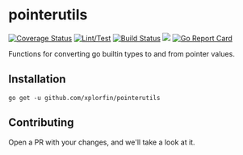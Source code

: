 # pointerutils
[![Coverage Status](https://coveralls.io/repos/github/xplorfin/pointerutils/badge.svg?branch=master)](https://coveralls.io/github/xplorfin/pointerutils?branch=master)
[![Lint/Test](https://github.com/xplorfin/pointerutils/actions/workflows/tests.yml/badge.svg)](https://github.com/xplorfin/pointerutils/actions/workflows/tests.yml)
[![Build Status](https://github.com/xplorfin/pointerutils/actions/workflows/tagrelease.yml/badge.svg)](https://github.com/xplorfin/pointerutils/actions/workflows/tagrelease.yml)
[![](https://godoc.org/github.com/xplorfin/pointerutils?status.svg)](https://godoc.org/github.com/xplorfin/pointerutils)
[![Go Report Card](https://goreportcard.com/badge/github.com/xplorfin/pointerutils)](https://goreportcard.com/report/github.com/xplorfin/pointerutils)

Functions for converting go builtin types to and from pointer values.

## Installation
`go get -u github.com/xplorfin/pointerutils`

## Contributing
Open a PR with your changes, and we'll take a look at it. 